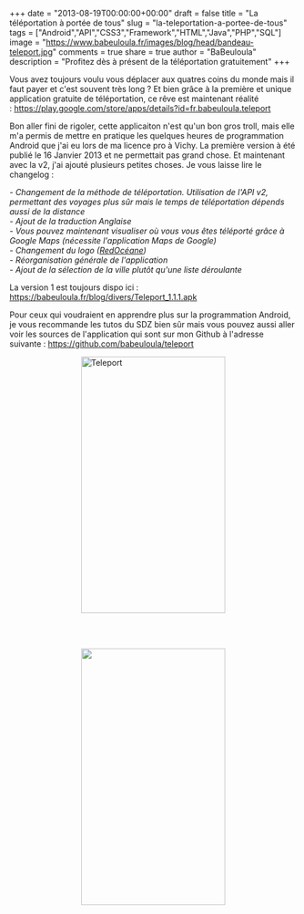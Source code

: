 +++
date = "2013-08-19T00:00:00+00:00"
draft = false
title = "La téléportation à portée de tous"
slug = "la-teleportation-a-portee-de-tous"
tags = ["Android","API","CSS3","Framework","HTML","Java","PHP","SQL"]
image = "https://www.babeuloula.fr/images/blog/head/bandeau-teleport.jpg"
comments = true
share = true
author = "BaBeuloula"
description = "Profitez dès à présent de la téléportation gratuitement"
+++

<p>Vous avez toujours voulu vous d&eacute;placer aux quatres coins du monde mais il faut payer et c&#39;est souvent tr&egrave;s long ? Et bien gr&acirc;ce &agrave; la premi&egrave;re et unique application gratuite de t&eacute;l&eacute;portation, ce r&ecirc;ve est maintenant r&eacute;alit&eacute; :&nbsp;<a href="https://play.google.com/store/apps/details?id=fr.babeuloula.teleport" target="_blank" title="Teleport v2">https://play.google.com/store/apps/details?id=fr.babeuloula.teleport</a></p>
<!--more-->

<p>Bon aller fini de rigoler, cette applicaiton n&#39;est qu&#39;un bon gros troll, mais elle m&#39;a permis de mettre en pratique les quelques heures de programmation Android que j&#39;ai eu lors de ma licence pro &agrave; Vichy. La premi&egrave;re version &agrave; &eacute;t&eacute; publi&eacute; le 16 Janvier 2013 et ne permettait pas grand chose. Et maintenant avec la v2, j&#39;ai ajout&eacute; plusieurs petites choses. Je vous laisse lire le changelog :</p>

<p><em>- Changement de la m&eacute;thode de t&eacute;l&eacute;portation. Utilisation de l&#39;API v2, permettant des voyages plus s&ucirc;r mais le temps de t&eacute;l&eacute;portation d&eacute;pends aussi de la distance</em><br />
<em>- Ajout de la traduction Anglaise</em><br />
<em>- Vous pouvez maintenant visualiser o&ugrave; vous vous &ecirc;tes t&eacute;l&eacute;port&eacute; gr&acirc;ce &agrave; Google Maps (n&eacute;cessite l&#39;application Maps de Google)</em><br />
<em>- Changement du logo (<a href="http://www.redoceane.fr/" target="_blank" title="RedOcéane">RedOc&eacute;ane</a>)</em><br />
<em>- R&eacute;organisation g&eacute;n&eacute;rale de l&#39;application</em><br />
<em>- Ajout de la s&eacute;lection de la ville plut&ocirc;t qu&#39;une liste d&eacute;roulante</em></p>

<p>La version 1 est toujours dispo ici : <a href="https://babeuloula.fr/blog/divers/Teleport_1.1.1.apk" target="_blank" title="Teleport APK v1">https://babeuloula.fr/blog/divers/Teleport_1.1.1.apk</a></p>

<p>Pour ceux qui voudraient en apprendre plus sur la programmation Android, je vous recommande les tutos du SDZ bien s&ucirc;r mais vous pouvez aussi aller voir les sources de l&#39;application qui sont sur mon Github &agrave; l&#39;adresse suivante :&nbsp;<a href="https://github.com/babeuloula/teleport" target="_blank" title="Github Teleport v2">https://github.com/babeuloula/teleport</a></p>

<p><a class="zoombox zgallery1" href="https://www.babeuloula.fr/images/screen-teleport.png" title="Teleport"><img alt="Teleport" src="https://www.babeuloula.fr/images/screen-teleport.png" style="display:block; height:450px; margin-left:auto; margin-right:auto; width:253px" /></a>&nbsp;</p>

<p>&nbsp;</p>

<p><a class="zoombox zgallery1" href="https://www.babeuloula.fr/images/screen-teleport2.png" title="Teleport"><img alt="" src="https://www.babeuloula.fr/images/screen-teleport2.png" style="display:block; height:450px; margin-left:auto; margin-right:auto; width:253px" /></a></p>
